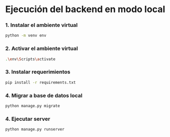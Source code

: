 # Ejecución del backend en modo local

### 1. Instalar el ambiente virtual

```sh
python -m venv env
```

### 2. Activar el ambiente virtual

```sh
.\env\Scripts\activate
```

### 3. Instalar requerimientos

```sh
pip install -r requirements.txt
```

### 4. Migrar a base de datos local

```sh
python manage.py migrate
```

### 4. Ejecutar server

```sh
python manage.py runserver
```
